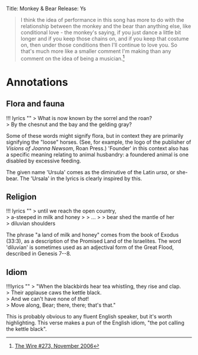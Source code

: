 Title: Monkey & Bear
Release: Ys

> I think the idea of performance in this song has more to do with the relationship between the monkey and the bear than anything else, like conditional love - the monkey's saying, if you just dance a little bit longer and if you keep those chains on, and if you keep that costume on, then under those conditions then I'll continue to love you. So that's much more like a smaller comment I'm making than any comment on the idea of being a musician.[^wire]

[^wire]: [The Wire #273, November 2006][wire]

# Annotations #

## Flora and fauna ##

!!! lyrics ""
	> What is now known by the sorrel and the roan?  
	> By the chesnut and the bay and the gelding gray?
	
Some of these words might signify flora, but in context they are primarily signifying the "loose" horses. (See, for example, the logo of the publisher of *Visions of Joanna Newsom*, Roan Press.) 'Founder' in this context also has a specific meaning relating to animal husbandry: a foundered animal is one disabled by excessive feeding.

The given name 'Ursula' comes as the diminutive of the Latin *ursa*, or she-bear. The 'Ursala' in the lyrics is clearly inspired by this.

## Religion ##

!!! lyrics ""
	> until we reach the open country,  
	> a-steeped in milk and honey
	>
	> ...
	>
	> bear shed the mantle of her  
	> diluvian shoulders
	
The phrase "a land of milk and honey" comes from the book of Exodus (33:3), as a description of the Promised Land of the Israelites. The word 'diluvian' is sometimes used as an adjectival form of the Great Flood, described in Genesis 7--8.

## Idiom ##

!!!lyrics ""
	> "When the blackbirds hear tea whistling, they rise and clap.  
	> Their applause caws the kettle black.  
	> And we can't have none of *that*!  
	> Move along, Bear; there, there; that's that."

This is probably obvious to any fluent English speaker, but it's worth highlighting. This verse makes a pun of the English idiom, "the pot calling the kettle black".

[wire]: http://www.thewire.co.uk/in-writing/interviews/joanna-newsom.1
